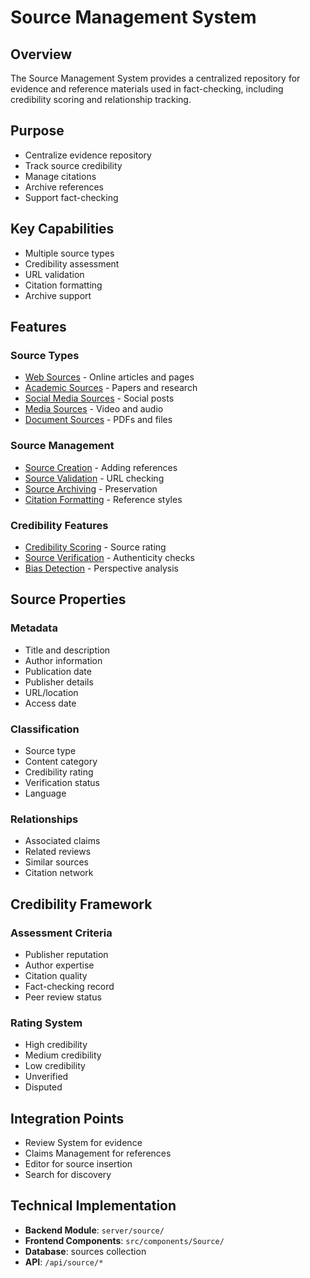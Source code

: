 # Source Management System

## Overview
The Source Management System provides a centralized repository for evidence and reference materials used in fact-checking, including credibility scoring and relationship tracking.

## Purpose
- Centralize evidence repository
- Track source credibility
- Manage citations
- Archive references
- Support fact-checking

## Key Capabilities
- Multiple source types
- Credibility assessment
- URL validation
- Citation formatting
- Archive support

## Features

### Source Types
- [Web Sources](./features/web-sources.md) - Online articles and pages
- [Academic Sources](./features/academic-sources.md) - Papers and research
- [Social Media Sources](./features/social-media-sources.md) - Social posts
- [Media Sources](./features/media-sources.md) - Video and audio
- [Document Sources](./features/document-sources.md) - PDFs and files

### Source Management
- [Source Creation](./features/source-creation.md) - Adding references
- [Source Validation](./features/source-validation.md) - URL checking
- [Source Archiving](./features/source-archiving.md) - Preservation
- [Citation Formatting](./features/citation-formatting.md) - Reference styles

### Credibility Features
- [Credibility Scoring](./features/credibility-scoring.md) - Source rating
- [Source Verification](./features/source-verification.md) - Authenticity checks
- [Bias Detection](./features/bias-detection.md) - Perspective analysis

## Source Properties

### Metadata
- Title and description
- Author information
- Publication date
- Publisher details
- URL/location
- Access date

### Classification
- Source type
- Content category
- Credibility rating
- Verification status
- Language

### Relationships
- Associated claims
- Related reviews
- Similar sources
- Citation network

## Credibility Framework

### Assessment Criteria
- Publisher reputation
- Author expertise
- Citation quality
- Fact-checking record
- Peer review status

### Rating System
- High credibility
- Medium credibility
- Low credibility
- Unverified
- Disputed

## Integration Points
- Review System for evidence
- Claims Management for references
- Editor for source insertion
- Search for discovery

## Technical Implementation
- **Backend Module**: `server/source/`
- **Frontend Components**: `src/components/Source/`
- **Database**: sources collection
- **API**: `/api/source/*`